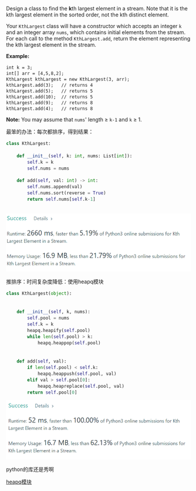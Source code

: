 Design a class to find the **k**th largest element in a stream. Note that it is the kth largest element in the sorted order, not the kth distinct element.

Your `KthLargest` class will have a constructor which accepts an integer `k` and an integer array `nums`, which contains initial elements from the stream. For each call to the method `KthLargest.add`, return the element representing the kth largest element in the stream.

**Example:**

```
int k = 3;
int[] arr = [4,5,8,2];
KthLargest kthLargest = new KthLargest(3, arr);
kthLargest.add(3);   // returns 4
kthLargest.add(5);   // returns 5
kthLargest.add(10);  // returns 5
kthLargest.add(9);   // returns 8
kthLargest.add(4);   // returns 8
```

**Note:** 
You may assume that `nums`' length ≥ `k-1` and `k` ≥ 1.

最笨的办法：每次都排序，得到结果：

```python
class KthLargest:

    def __init__(self, k: int, nums: List[int]):
        self.k = k
        self.nums = nums
        
    def add(self, val: int) -> int:
        self.nums.append(val)
        self.nums.sort(reverse = True)
        return self.nums[self.k-1]
        
```

![1561992486481](assets/1561992486481.png)

推排序：时间复杂度降低：使用heapq模块

``` python
class KthLargest(object):
 
    
    def __init__(self, k, nums):
        self.pool = nums
        self.k = k
        heapq.heapify(self.pool)
        while len(self.pool) > k:
            heapq.heappop(self.pool)

            
    def add(self, val):
        if len(self.pool) < self.k:
            heapq.heappush(self.pool, val)
        elif val > self.pool[0]:
            heapq.heapreplace(self.pool, val)
        return self.pool[0]
```

![1561994089166](assets/1561994089166.png)

python的库还是秀啊

[heapq模块](https://www.jianshu.com/p/801318c77ab5)


